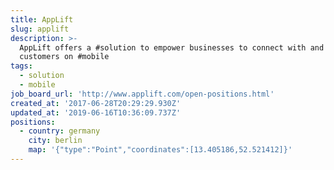 ```yaml
---
title: AppLift
slug: applift
description: >-
  AppLift offers a #solution to empower businesses to connect with and activate
  customers on #mobile
tags:
  - solution
  - mobile
job_board_url: 'http://www.applift.com/open-positions.html'
created_at: '2017-06-28T20:29:29.930Z'
updated_at: '2019-06-16T10:36:09.737Z'
positions:
  - country: germany
    city: berlin
    map: '{"type":"Point","coordinates":[13.405186,52.521412]}'
---
```

